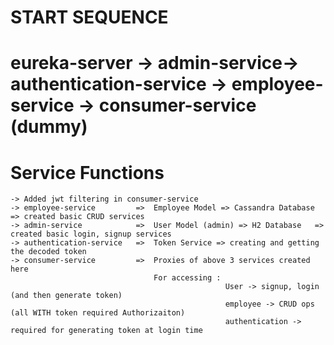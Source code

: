 # START SEQUENCE
# eureka-server -> admin-service-> authentication-service -> employee-service -> consumer-service (dummy)

<h1> Service Functions </h1>

    -> Added jwt filtering in consumer-service
    -> employee-service         =>  Employee Model => Cassandra Database => created basic CRUD services
    -> admin-service            =>  User Model (admin) => H2 Database   => created basic login, signup services
    -> authentication-service   =>  Token Service => creating and getting the decoded token 
    -> consumer-service         =>  Proxies of above 3 services created here 
                                    For accessing : 
                                                    User -> signup, login (and then generate token)
                                                    employee -> CRUD ops (all WITH token required Authorizaiton)
                                                    authentication -> required for generating token at login time